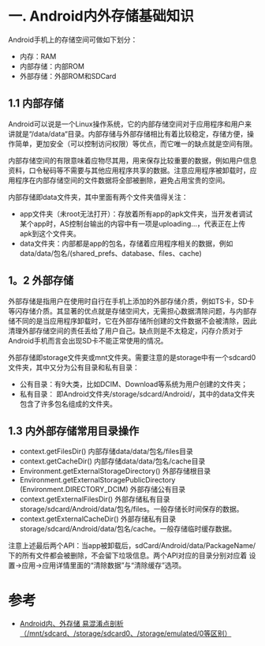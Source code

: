 

# 一. Android内外存储基础知识
Android手机上的存储空间可做如下划分：
* 内存：RAM
* 内部存储：内部ROM
* 外部存储：外部ROM和SDCard

## 1.1 内部存储
Android可以说是一个Linux操作系统，它的内部存储空间对于应用程序和用户来讲就是“/data/data“目录。内部存储与外部存储相比有着比较稳定，存储方便，操作简单，更加安全（可以控制访问权限）等优点，而它唯一的缺点就是空间有限。

内部存储空间的有限意味着应物尽其用，用来保存比较重要的数据，例如用户信息资料，口令秘码等不需要与其他应用程序共享的数据。注意应用程序被卸载时，应用程序在内部存储空间的文件数据将全部被删除，避免占用宝贵的空间。

内部存储即data文件夹，其中里面有两个文件夹值得关注：
* app文件夹（未root无法打开）：存放着所有app的apk文件夹，当开发者调试某个app时，AS控制台输出的内容中有一项是uploading…，代表正在上传apk到这个文件夹。
* data文件夹：内部都是app的包名，存储着应用程序相关的数据，例如 data/data/包名/(shared_prefs、database、files、cache)


## 1。2 外部存储
外部存储是指用户在使用时自行在手机上添加的外部存储介质，例如TS卡，SD卡等闪存储介质。其显著的优点就是存储空间大，无需担心数据清除问题，与内部存储不同的是当应用程序卸载时，它在外部存储所创建的文件数据不会被清除，因此清理外部存储空间的责任丢给了用户自己。缺点则是不太稳定，闪存介质对于Android手机而言会出现SD卡不能正常使用的情况。

外部存储即storage文件夹或mnt文件夹。需要注意的是storage中有一个sdcard0文件夹，其中又分为公有目录和私有目录：
* 公有目录：有9大类，比如DCIM、Download等系统为用户创建的文件夹；
* 私有目录： 即Android文件夹/storage/sdcard/Android/，其中的data文件夹包含了许多包名组成的文件夹。


## 1.3 内外部存储常用目录操作

* context.getFilesDir() 内部存储data/data/包名/files目录
* context.getCacheDir() 内部存储data/data/包名/cache目录
* Environment.getExternalStorageDirectory() 外部存储根目录
* Environment.getExternalStoragePublicDirectory (Environment.DIRECTORY_DCIM) 外部存储公有目录
* context.getExternalFilesDir() 外部存储私有目录storage/sdcard/Android/data/包名/files。一般存储长时间保存的数据。
* context.getExternalCacheDir() 外部存储私有目录storage/sdcard/Android/data/包名/cache。一般存储临时缓存数据。

注意上述最后两个API：当app被卸载后，sdCard/Android/data/PackageName/下的所有文件都会被删除，不会留下垃圾信息。两个API对应的目录分别对应着 设置->应用->应用详情里面的“清除数据”与“清除缓存”选项。





# 参考
* [Android内、外存储 易混淆点剖析（/mnt/sdcard、/storage/sdcard0、/storage/emulated/0等区别）](https://blog.csdn.net/itermeng/article/details/79423035)